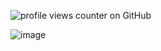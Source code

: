 
 ![profile views counter on GitHub](https://komarev.com/ghpvc/?username=xelxmyr&color=284758)


![image](https://cdn.discordapp.com/attachments/1151861786740543488/1417331753282043934/IMG_6939.png?ex=68ca188e&is=68c8c70e&hm=9cddfec261905e22961e09d4f56c241a56e3293c8c0952d30fffafaac3e63613&)
